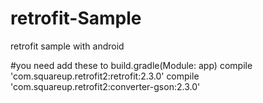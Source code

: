 # retrofit-Sample
retrofit sample with android

#you need add these to build.gradle(Module: app)
    compile 'com.squareup.retrofit2:retrofit:2.3.0'
    compile 'com.squareup.retrofit2:converter-gson:2.3.0'
